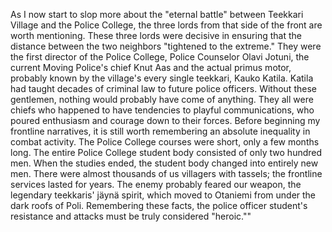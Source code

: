 
As I now start to slop more about the "eternal battle" between Teekkari Village and the Police College, the three lords from that side of the front are worth mentioning. These three lords were decisive in ensuring that the distance between the two neighbors "tightened to the extreme." They were the first director of the Police College, Police Counselor Olavi Jotuni, the current Moving Police's chief Knut Aas and the actual primus motor, probably known by the village's every single teekkari, Kauko Katila. Katila had taught decades of criminal law to future police officers. Without these gentlemen, nothing would probably have come of anything. They all were chiefs who happened to have tendencies to playful communications, who poured enthusiasm and courage down to their forces. Before beginning my frontline narratives, it is still worth remembering an absolute inequality in combat activity. The Police College courses were short, only a few months long. The entire Police College student body consisted of only two hundred men. When the studies ended, the student body changed into entirely new men. There were almost thousands of us villagers with tassels; the frontline services lasted for years. The enemy probably feared our weapon, the legendary teekkaris' jäynä spirit, which moved to Otaniemi from under the dark roofs of Poli. Remembering these facts, the police officer student's resistance and attacks must be truly considered "heroic.""